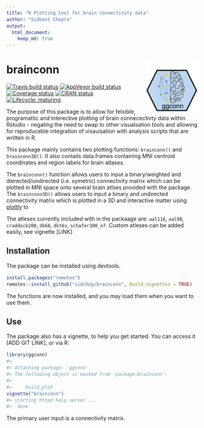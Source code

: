 ```yaml
---
title: "R Plotting tool for brain connectivity data"
author: "Sidhant Chopra"
output: 
  html_document:
    keep_md: true
---
```


<!-- README.md is generated from README.Rmd. Please edit that file -->



# brainconn <img src="man/img/logo.png" align="right" alt="" width="138.5" />  

<!-- badges: start -->
[![Travis build status](https://travis-ci.com/LCBC-UiO/ggseg.svg?branch=master)](https://travis-ci.com/sidchop/ggconn)
  [![AppVeyor build status](https://ci.appveyor.com/api/projects/status/github/LCBC-UiO/ggseg?branch=master&svg=true)](https://ci.appveyor.com/project/sidchop/ggconn)
  [![Coverage status](https://codecov.io/gh/sidchop/ggconn/branch/master/graph/badge.svg)](https://codecov.io/gh/sidchop/ggconn)
[![CRAN status](https://www.r-pkg.org/badges/version/ggconn)](https://CRAN.R-project.org/package=ggconn)
[![Lifecycle: maturing](https://img.shields.io/badge/lifecycle-maturing-blue.svg)](https://www.tidyverse.org/lifecycle/#maturing)
<!-- badges: end -->


The purpose of this package is to allow for felxible, programattic and interective plotting of brain connecectivty data within Rstudio - negating the need to swap to other visualsation tools and allowing for reproduceble integration of visauisation with analysis scripts that are written in R. 

This package mainly contains two plotting functions: `brainconn()` and `brainconn3D()`. It also contails data.frames containing MNI centroid coordinates and region labels for  brain atlases.

The `brainconn()` function allows users to input a binary/weighted and dierected/undirected (i.e. symetric) connectivity matrix which can be plotted in MNI space onto several brain atlses provided with the package. 
The `brainconn3D()` allows users to input a binary and undirected connectivity matrix which is plotted in a 3D and interactive matter using [plottly](https://github.com/plotly) to 

The atleses currently included with in the packaage are: `aal116`, `aal90`, `craddock200`, `dk68`, `dkt6s`, `schafer300_n7`. Custom atleses can be added easily, see vignette [LINK]

## Installation
The package can be installed using devtools.


```r
install.packages("remotes")
remotes::install_github("sidchop/brainconn", build_vignettes = TRUE)
```

The functions are now installed, and you may load them when you want to use them.


## Use
The package also has a vignette, to help you get started. You can access it [ADD GIT LINK], or via R:

```r
library(ggconn)
#> 
#> Attaching package: 'ggconn'
#> The following object is masked from 'package:brainconn':
#> 
#>     build_plot
vignette("brainconn")
#> starting httpd help server ...
#>  done
```

The primary user input is a connectivity matrix. 

